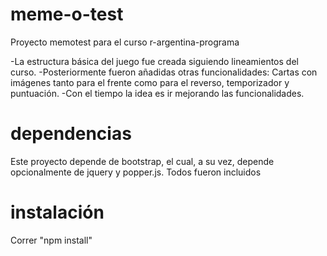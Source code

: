 # meme-o-test
 Proyecto memotest para el curso r-argentina-programa
 
-La estructura básica del juego fue creada siguiendo lineamientos del curso.
-Posteriormente fueron añadidas otras funcionalidades: Cartas con imágenes tanto para el frente como para el reverso, temporizador y puntuación. 
-Con el tiempo la idea es ir mejorando las funcionalidades.

# dependencias

Este proyecto depende de bootstrap, el cual, a su vez, depende opcionalmente de jquery y popper.js. Todos fueron incluidos

# instalación

Correr "npm install"

